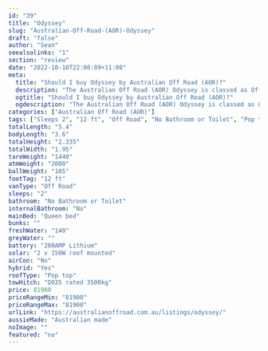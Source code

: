 ```yaml
---
id: "39"
title: "Odyssey"
slug: "Australian-Off-Road-(AOR)-Odyssey"
draft: "false"
author: "Sean"
seealsolinks: "1"
section: "review"
date: "2022-10-10T22:00:09+11:00"
meta:
  title: "Should I buy Odyssey by Australian Off Road (AOR)?"
  description: "The Australian Off Road (AOR) Odyssey is classed as Off Road, and sleeps 2 people. It is Australian made and comes in at 12 ft. It generally has No Bathroom or Toilet."
  ogtitle: "Should I buy Odyssey by Australian Off Road (AOR)?"
  ogdescription: "The Australian Off Road (AOR) Odyssey is classed as Off Road, and sleeps 2 people. It is Australian made and comes in at 12 ft. It generally has No Bathroom or Toilet."
categories: ["Australian Off Road (AOR)"]
tags: ["Sleeps 2", "12 ft", "Off Road", "No Bathroom or Toilet", "Pop top", "80 - 100k", "Australian made"]
totalLength: "5.4"
bodyLength: "3.6"
totalHeight: "2.335"
totalWidth: "1.95"
tareWeight: "1440"
atmWeight: "2000"
ballWeight: "105"
footTag: "12 ft"
vanType: "Off Road"
sleeps: "2"
bathroom: "No Bathroom or Toilet"
internalBathroom: "No"
mainBed: "Queen bed"
bunks: ""
freshWater: "140"
greyWater: ""
battery: "200AMP Lithium"
solar: "2 x 150W roof mounted"
airCon: "No"
hybrid: "Yes"
roofType: "Pop top"
towHitch: "DO35 rated 3500kg"
price: 81900
priceRangeMin: "81900"
priceRangeMax: "81900"
urlLink: "https://australianoffroad.com.au/listings/odyssey/"
aussieMade: "Australian made"
noImage: ""
featured: "no"
---
```

